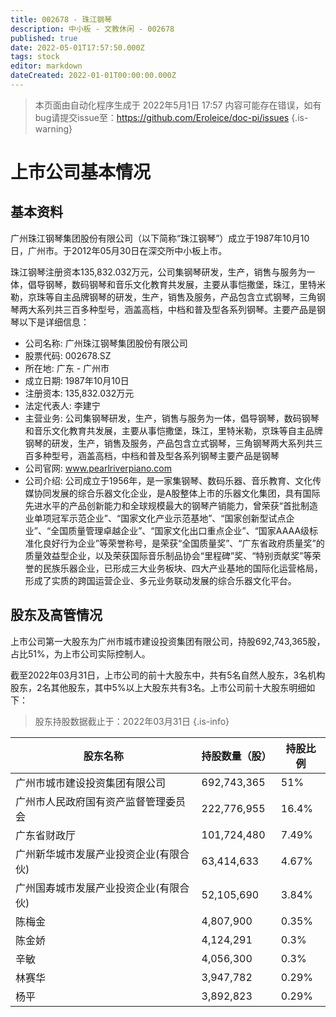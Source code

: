 ```yaml
---
title: 002678 - 珠江钢琴
description: 中小板 - 文教休闲 - 002678
published: true
date: 2022-05-01T17:57:50.000Z
tags: stock
editor: markdown
dateCreated: 2022-01-01T00:00:00.000Z
---
```


> 本页面由自动化程序生成于 2022年5月1日 17:57
> 内容可能存在错误，如有bug请提交issue至：https://github.com/Eroleice/doc-pi/issues
{.is-warning}

# 上市公司基本情况

## 基本资料

广州珠江钢琴集团股份有限公司（以下简称“珠江钢琴”）成立于1987年10月10日，广州市。于2012年05月30日在深交所中小板上市。

珠江钢琴注册资本135,832.032万元，公司集钢琴研发，生产，销售与服务为一体，倡导钢琴，数码钢琴和音乐文化教育共发展，主要从事恺撒堡，珠江，里特米勒，京珠等自主品牌钢琴的研发，生产，销售及服务，产品包含立式钢琴，三角钢琴两大系列共三百多种型号，涵盖高档，中档和普及型各系列钢琴。主要产品是钢琴以下是详细信息：

- 公司名称: 广州珠江钢琴集团股份有限公司
- 股票代码: 002678.SZ
- 所在地: 广东 - 广州市
- 成立日期: 1987年10月10日
- 注册资本: 135,832.032万元
- 法定代表人: 李建宁
- 主营业务: 公司集钢琴研发，生产，销售与服务为一体，倡导钢琴，数码钢琴和音乐文化教育共发展，主要从事恺撒堡，珠江，里特米勒，京珠等自主品牌钢琴的研发，生产，销售及服务，产品包含立式钢琴，三角钢琴两大系列共三百多种型号，涵盖高档，中档和普及型各系列钢琴主要产品是钢琴
- 公司官网: www.pearlriverpiano.com
- 公司介绍: 公司成立于1956年，是一家集钢琴、数码乐器、音乐教育、文化传媒协同发展的综合乐器文化企业，是A股整体上市的乐器文化集团，具有国际先进水平的产品创新能力和全球规模最大的钢琴产销能力，曾荣获“首批制造业单项冠军示范企业”、“国家文化产业示范基地”、“国家创新型试点企业”、“全国质量管理卓越企业”、“国家文化出口重点企业”、“国家AAAA级标准化良好行为企业”等荣誉称号，是荣获“全国质量奖”、“广东省政府质量奖”的质量效益型企业，以及荣获国际音乐制品协会“里程碑”奖、“特别贡献奖”等荣誉的民族乐器企业，已形成三大业务板块、四大产业基地的国际化运营格局，形成了实质的跨国运营企业、多元业务联动发展的综合乐器文化平台。


## 股东及高管情况

上市公司第一大股东为广州市城市建设投资集团有限公司，持股692,743,365股，占比51%，为上市公司实际控制人。

截至2022年03月31日，上市公司的前十大股东中，共有5名自然人股东，3名机构股东，2名其他股东，其中5%以上大股东共有3名。上市公司前十大股东明细如下：

> 股东持股数据截止于：2022年03月31日
{.is-info}

| 股东名称 | 持股数量（股） | 持股比例 |
| --- | --- | --- |
| 广州市城市建设投资集团有限公司 | 692,743,365 | 51% |
| 广州市人民政府国有资产监督管理委员会 | 222,776,955 | 16.4% |
| 广东省财政厅 | 101,724,480 | 7.49% |
| 广州新华城市发展产业投资企业(有限合伙) | 63,414,633 | 4.67% |
| 广州国寿城市发展产业投资企业(有限合伙) | 52,105,690 | 3.84% |
| 陈梅金 | 4,807,900 | 0.35% |
| 陈金娇 | 4,124,291 | 0.3% |
| 辛敏 | 4,056,300 | 0.3% |
| 林赛华 | 3,947,782 | 0.29% |
| 杨平 | 3,892,823 | 0.29% |




